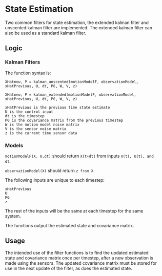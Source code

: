 # State Estimation
Two common filters for state estimation, the extended kalman filter and unscented kalman filter are implemented. The extended kalman filter can also be used as a standard kalman filter. 

## Logic

### Kalman Filters
The function syntax is: 

```XHatnew, P = kalman_unscented(motionModelF, observationModel, xHatPrevious, U, dt, P0, W, V, z) ```

```XHatnew, P = kalman_extended(motionModelF, observationModel, xHatPrevious, U, dt, P0, W, V, z) ```

```
xHatPrevious is the previous time state estimate
U is the control input 
dt is the timestep 
P0 is the covariance matrix from the previous timestep
W is the motion model noise matrix
V is the sensor noise matrix
z is the current time sensor data 
```

### Models

```motionModelF(X, U,dt)``` should return ```X(t+dt)``` from inputs ```X(t), U(t), and dt```. 

```observationModel(X)``` should return ```z from X```. 


The following inputs are unique to each timestep: 
```
xHatPrevious
U
P0
z
```

The rest of the inputs will be the same at each timestep for the same system.

The functions output the estimated state and covariance matrix. 

## Usage

The intended use of the filter functions is to find the updated estimated state and covariance matrix once per timestep, after a new observation is made using the sensors. The updated covariance matrix must be stored for use in the next update of the filter, as does the estimated state. 

